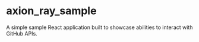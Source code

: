 # axion_ray_sample
A simple sample React application built to showcase abilities to interact with GitHub APIs.
